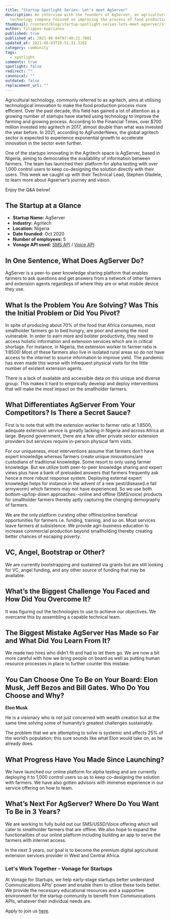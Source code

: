 ```yaml
---
title: "Startup Spotlight Series: Let's meet AgServer"
description: An interview with the founders of AgServer, an agricultural
  technology company focused on improving the process of food production.
thumbnail: /content/blog/startup-spotlight-series-lets-meet-agserver/startups_agserver_1200x600-1-.png
author: filippos-kyprianou
published: true
published_at: 2021-06-04T07:40:21.780Z
updated_at: 2021-06-03T10:51:31.316Z
category: community
tags:
  - spotlight
comments: true
spotlight: false
redirect: ""
canonical: ""
outdated: false
replacement_url: ""
---
```

Agricultural technology, commonly referred to as agritech, aims at utilising technological innovation to make the food production process more efficient. Over the past decade, this field has gained a lot of attention as a growing number of startups have started using technology to improve the farming and growing process.
According to the Financial Times, over $700 million invested into agritech in 2017, almost double than what was invested the year before. In 2021, according to AgFunderNews, the global agritech sector is expected to experience exponential growth to accelerate innovation in the sector even further.

One of the startups innovating in the Agritech space is AgServer, based in Nigeria, aiming to democratise the availability of information between farmers. The team has launched their platform for alpha testing with over 1,000 control users to keep co-designing the solution directly with their users. This week we caught up with their Technical Lead, Stephen Oladele, to learn more about Agserver’s journey and vision.

Enjoy the Q&A below!

## The Startup at a Glance

* **Startup Name:** AgServer 
* **Industry:** Agritech
* **Location:** Nigeria
* **Date founded:** Oct 2020
* **Number of employees:** 5
* **Vonage API used:** [SMS API](https://developer.vonage.com/messaging/sms/overview) / [Voice API](https://developer.vonage.com/voice/voice-api/overview)

## In One Sentence, What Does AgServer Do?

AgServer is a peer-to-peer knowledge sharing platform that enables farmers to ask questions and get answers from a network of other farmers and extension agents regardless of where they are or what mobile device they use.

## What Is the Problem You Are Solving? Was This the Initial Problem or Did You Pivot?

In spite of producing about 70% of the food that Africa consumes, most smallholder farmers go to bed hungry, are poor and among the most vulnerable. In order to earn more and bolster productivity, they need to access holistic information and extension services which are in critical shortage. For instance, in Nigeria, the extension worker to farmer ratio is 1:8500! Most of these farmers also live in isolated rural areas so do not have access to the internet to source information to improve yield. The pandemic has even made this worse with infrequent physical visits for the little number of existent extension agents.

There is a lack of available and accessible data on this unique and diverse group. This makes it hard to empirically develop and deploy interventions that will make the most impact on the smallholder farmers.

## What Differentiates AgServer From Your Competitors? Is There a Secret Sauce?

First is to note that with the extension worker to farmer ratio at 1:8500, adequate extension service is greatly lacking in Nigeria and across Africa at large. Beyond government, there are a few other private sector extension providers but services require in-person physical farm visits.

For our uniqueness, most interventions assume that farmers don’t have expert knowledge whereas farmers create unique innovations/are custodians of traditional knowledge. Some resort to only using farmer knowledge. But we utilize both peer-to-peer knowledge sharing and expert views plus have a bank of preloaded answers that farmers frequently ask hence a more robust response system. Deploying external expert knowledge helps for instance in the advent of a new pest/disease(i.e fall armyworm) which farmers may not have experienced. So we use both bottom-up/top-down approaches--online and offline (SMS/voice) products for smallholder farmers thereby aptly
capturing the changing demography of farmers.

We are the only platform curating other offline/online beneficial opportunities for farmers i.e. funding, training, and so on. Most services leave farmers at subsistence. We provide agri-business education to increase commercial production beyond smallholding thereby creating better chances of escaping poverty.

## VC, Angel, Bootstrap or Other?

We are currently bootstrapping and sustained via grants but are still looking for VC, angel funding, and any other source of funding that may be available.

## What’s the Biggest Challenge You Faced and How Did You Overcome It?

It was figuring out the technologies to use to achieve our objectives. We overcame this by assembling a capable technical team.

## The Biggest Mistake AgServer Has Made so Far and What Did You Learn From It?

We made two hires who didn’t fit and had to let them go. We are now a bit more careful with how we bring people on board as well as putting human resource processes in place to further counter this mistake.

## You Can Choose One To Be on Your Board: Elon Musk, Jeff Bezos and Bill Gates. Who Do You Choose and Why? 

**Elon Musk**

He is a visionary who is not just concerned with wealth creation but at the same time solving some of humanity’s greatest challenges sustainably.

The problem that we are attempting to solve is systemic and affects 25% of the world’s population; this sure sounds like what Elon would take on, as he already does.

## What Progress Have You Made Since Launching?
 
We have launched our online platform for alpha testing and are currently deploying it to 1,000 control users so as to keep co-designing the solution with farmers. We have also gotten advisors with immense experience in our service offering on how to team.

## What’s Next For AgServer? Where Do You Want To Be in 3 Years?

We are working to fully build out our SMS/USSD/Voice offering which will cater to smallholder farmers that are offline. We also hope to expand the functionalities of our online platform including building an app to serve the farmers with internet access. 

In the next 3 years, our goal is to become the premium digital agricultural extension services provider in West and Central Africa.

### Let's Work Together - Vonage for Startups

At Vonage for Startups, we help early-stage startups better understand Communications APIs' power and enable them to utilise these tools better. We provide the necessary educational resources and a supportive environment for the startup community to benefit from Communications APIs, whatever their individual needs are.

Apply to join us [here](https://vonage.dev/3d093hA).



